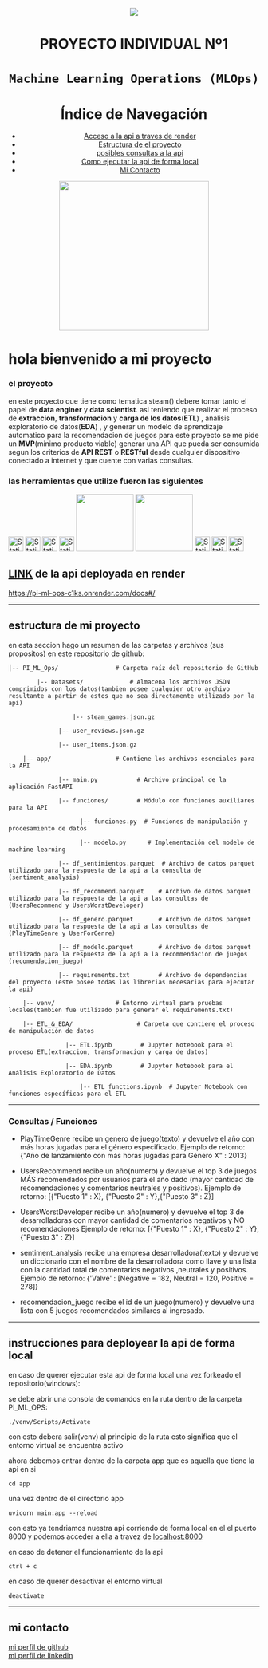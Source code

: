 <p align=center><img src=https://d31uz8lwfmyn8g.cloudfront.net/Assets/logo-henry-white-lg.png><p>

# <h1 align=center> **PROYECTO INDIVIDUAL Nº1** </h1>

# <h1 align=center>**`Machine Learning Operations (MLOps)`**</h1>

<h1 align=center>Índice de Navegación</h1>

<ul align=center>
    <li><a href="#seccion1">Acceso a la api a traves de render</a></li>
    <li><a href="#seccion2">Estructura de el proyecto</a></li>
    <li><a href="#seccion3">posibles consultas a la api</a></li>
    <li><a href="#seccion4">Como ejecutar la api de forma local</a></li>
    <li><a href="#seccion5">Mi Contacto</a></li>
</ul>

<p align="center">
<img src="https://user-images.githubusercontent.com/67664604/217914153-1eb00e25-ac08-4dfa-aaf8-53c09038f082.png"  height=300>
</p>

# hola bienvenido a mi proyecto
### el proyecto

en este proyecto que tiene como tematica steam() debere tomar tanto el papel de **data enginer** y **data scientist**.
asi teniendo que realizar el proceso de **extraccion**, **transformacion** y **carga de los datos**(**ETL**) , analisis exploratorio de datos(**EDA**) , y generar un modelo de aprendizaje automatico para la recomendacion de juegos
para este proyecto se me pide un **MVP**(minimo producto viable)
generar una API que pueda ser consumida segun los criterios de **API REST** o **RESTful** desde cualquier dispositivo conectado a internet y que cuente con varias consultas.

### las herramientas que utilize fueron las siguientes

<img style="height: 30px" alt="Static Badge" src="https://img.shields.io/badge/Python-131517?style=for-the-badge&logo=Python"> <img style="height: 30px" alt="Static Badge" src="https://img.shields.io/badge/jupyter-131517?style=for-the-badge&logo=jupyter"> <img style="height: 30px" alt="Static Badge" src="https://img.shields.io/badge/Numpy-131517?style=for-the-badge&logo=numpy"> <img style="height: 30px" alt="Static Badge" src="https://img.shields.io/badge/Pandas-131517?style=for-the-badge&logo=pandas"> <img src="https://img.shields.io/badge/MatPlot-131517?style=for-the-badge&amp;logo=Alwaysdata&amp;logoColor=white;" style="width: 115px"> <img src="https://img.shields.io/badge/SeaBorn-131517?style=for-the-badge&amp;logo=plotly&amp;logoColor=white" style="width: 115px"> <img style="height: 30px" alt="Static Badge" src="https://img.shields.io/badge/ScikitLearn-131517?style=for-the-badge&logo=scikitlearn"> <img style="height: 30px" alt="Static Badge" src="https://img.shields.io/badge/fastapi-131517?style=for-the-badge&logo=fastapi"> <img style="height: 30px" alt="Static Badge" src="https://img.shields.io/badge/render-131517?style=for-the-badge&logo=render">



<section id="seccion1">

  <h2><a href="https://pi-ml-ops-c1ks.onrender.com/docs#/">LINK</a> de la api deployada en render</h2>
  <p><a href="https://pi-ml-ops-c1ks.onrender.com/docs#/">https://pi-ml-ops-c1ks.onrender.com/docs#/</a></p>
</section>

<hr>

<section id="seccion2">
  <h1>estructura de mi proyecto</h1>
  <p>
    en esta seccion hago un resumen de las carpetas y archivos (sus propositos) en este repositorio de github:
  </p>
</section>



	|-- PI_ML_Ops/                # Carpeta raíz del repositorio de GitHub

        	|-- Datasets/             # Almacena los archivos JSON comprimidos con los datos(tambien posee cualquier otro archivo resultante a partir de estos que no sea directamente utilizado por la api)
	 
        	  	      |-- steam_games.json.gz
        
	  		      |-- user_reviews.json.gz
        		
	  		      |-- user_items.json.gz
    		
      	|-- app/                  # Contiene los archivos esenciales para la API
        	
	  		      |-- main.py           # Archivo principal de la aplicación FastAPI
        		
	  		      |-- funciones/        # Módulo con funciones auxiliares para la API
            		
	       			    |-- funciones.py  # Funciones de manipulación y procesamiento de datos
            			
	       			    |-- modelo.py      # Implementación del modelo de machine learning
        		
	  		      |-- df_sentimientos.parquet  # Archivo de datos parquet utilizado para la respuesta de la api a la consulta de (sentiment_analysis)

	  		      |-- df_recommend.parquet    # Archivo de datos parquet utilizado para la respuesta de la api a las consultas de (UsersRecommend y UsersWorstDeveloper)

	  		      |-- df_genero.parquet       # Archivo de datos parquet utilizado para la respuesta de la api a las consultas de (PlayTimeGenre y UserForGenre)

	  		      |-- df_modelo.parquet       # Archivo de datos parquet utilizado para la respuesta de la api a la recommendacion de juegos (recomendacion_juego)

	  		      |-- requirements.txt        # Archivo de dependencias del proyecto (este posee todas las librerias necesarias para ejecutar la api)
    		
      	|-- venv/                 # Entorno virtual para pruebas locales(tambien fue utilizado para generar el requirements.txt)
    		
      	|-- ETL_&_EDA/                  # Carpeta que contiene el proceso de manipulación de datos
        	
	        		|-- ETL.ipynb        # Jupyter Notebook para el proceso ETL(extraccion, transformacion y carga de datos)
        	
	 	        	|-- EDA.ipynb        # Jupyter Notebook para el Análisis Exploratorio de Datos
        	
	 	            	|-- ETL_functions.ipynb  # Jupyter Notebook con funciones específicas para el ETL




<hr>


<section id="seccion3">


### Consultas / Funciones


* PlayTimeGenre
recibe un genero de juego(texto) y devuelve el año con más horas jugadas para el género especificado.
Ejemplo de retorno: {"Año de lanzamiento con más horas jugadas para Género X" : 2013}

<!--UserForGenre
recibe un genero de juego(texto) y devuelve el usuario que acumula más horas jugadas para el género especificado y una lista de la acumulación de horas jugadas por año.
Ejemplo de retorno: {"Usuario con más horas jugadas para Género X" : us213ndjss09sdf, "Horas jugadas":[{Año: 2013, Horas: 203}, {Año: 2012, Horas: 100}, {Año: 2011, Horas: 23}]}
-->
* UsersRecommend
recibe un año(numero) y devuelve el top 3 de juegos MÁS recomendados por usuarios para el año dado (mayor cantidad de recomendaciones y comentarios neutrales y positivos).
Ejemplo de retorno: [{"Puesto 1" : X}, {"Puesto 2" : Y},{"Puesto 3" : Z}]

* UsersWorstDeveloper
recibe un año(numero) y devuelve el top 3 de desarrolladoras con mayor cantidad de comentarios negativos y NO recomendaciones
Ejemplo de retorno: [{"Puesto 1" : X}, {"Puesto 2" : Y},{"Puesto 3" : Z}]


* sentiment_analysis
recibe una empresa desarrolladora(texto) y devuelve un diccionario con el nombre de la desarrolladora como llave y una lista con la cantidad total de comentarios negativos ,neutrales y positivos.
Ejemplo de retorno: {'Valve' : [Negative = 182, Neutral = 120, Positive = 278]}


* recomendacion_juego
recibe el id de un juego(numero) y devuelve una lista con 5 juegos recomendados similares al ingresado.


</section>


<hr>



<section id="seccion4">
    <h2>instrucciones para deployear la api de forma local</h2>
    <p>en caso de querer ejecutar esta api de forma local una vez forkeado el repositorio(windows):</p>
    <p>se debe abrir una consola de comandos en la ruta dentro de la carpeta PI_ML_OPS:</p>
    <code>./venv/Scripts/Activate</code>
    <p>con esto debera salir(venv) al principio de la ruta esto significa que el entorno virtual se encuentra activo</p>
    <p>ahora debemos entrar dentro de la carpeta app que es aquella que tiene la api en si</p>
    <code>cd app</code>
    <p>una vez dentro de el directorio app</p>
    <code>uvicorn main:app --reload</code>
    <p>con esto ya tendriamos nuestra api corriendo de forma local en el el puerto 8000 y podemos acceder a ella a travez de <a href="localhost:8000">localhost:8000</a></p>
    <p>en caso de detener el funcionamiento de la api</p>
    <code>ctrl + c</code>
    <p>en caso de querer desactivar el entorno virtual</p>
    <code>deactivate</code>
</section>





<hr>


<section id="seccion5">
<h1>mi contacto</h1>

<span><a href="https://github.com/tDelbarco">mi perfil de github</a></span>
<br>
<span><a href="https://www.linkedin.com/in/tomás-del-barco-b74337229/">mi perfil de linkedin</a></span>

</section>

   


